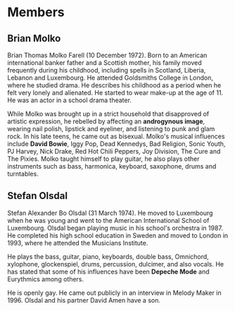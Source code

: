 # Members

## Brian Molko
Brian Thomas Molko Farell (10 December 1972). Born to an American international banker father and a Scottish mother, his family moved frequently during his childhood, including spells in Scotland, Liberia, Lebanon and Luxembourg. He attended Goldsmiths College in London, where he studied drama. He describes his childhood as a period when he felt very lonely and alienated. He started to wear make-up at the age of 11. He was an actor in a school drama theater.

While Molko was brought up in a strict household that disapproved of artistic expression, he rebelled by affecting an **androgynous image**, wearing nail polish, lipstick and eyeliner, and listening to punk and glam rock. In his late teens, he came out as bisexual. Molko's musical influences include **David Bowie**, Iggy Pop, Dead Kennedys, Bad Religion, Sonic Youth, PJ Harvey, Nick Drake, Red Hot Chili Peppers, Joy Division, The Cure and The Pixies. Molko taught himself to play guitar, he also  plays other instruments such as bass, harmonica, keyboard, saxophone, drums and turntables.

## Stefan Olsdal
Stefan Alexander Bo Olsdal (31 March 1974). He moved to Luxembourg when he was young and went to the American International School of Luxembourg. Olsdal began playing music in his school's orchestra in 1987. He completed his high school education in Sweden and moved to London in 1993, where he attended the Musicians Institute. 

He plays the bass, guitar, piano, keyboards, double bass, Omnichord, xylophone, glockenspiel, drums, percussion, dulcimer, and also vocals. He has stated that some of his influences have been **Depeche Mode** and Eurythmics among others.

He is openly gay. He came out publicly in an interview in Melody Maker in 1996. Olsdal and his partner David Amen have a son.
